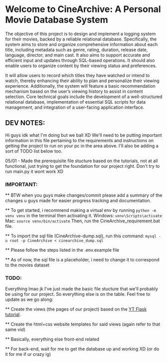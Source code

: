 # Welcome to CineArchive: A Personal Movie Database System

The objective of this project is to design and implement a logging system for their movies, backed by a reliable relational database. Specifically, the system aims to store and organize comprehensive information about each title, including metadata such as genre, rating, duration, release date, language, director, and main cast. It also aims to support accurate and efficient input and updates through SQL-based operations. It should also enable users to organize content by their viewing status and preferences.

It will allow users to record which titles they have watched or intend to watch, thereby enhancing their ability to plan and personalize their viewing experience. Additionally, the system will feature a basic recommendation mechanism based on the user’s viewing history to assist in content selection. Core technical goals include the development of a well-structured relational database, implementation of essential SQL scripts for data management, and integration of a user-facing application interface.



## DEV NOTES:
Hi guys idk what I'm doing but we ball XD
We'll need to be putting important information in this file pertaining to the requirements and instructions on getting the project to run on your pc in the area above. 
I'll also be adding a sort of TODO list below too.

05/01 - Made the prerequisite file stucture based on the tutorials, not at all functional, just trying to get the foundation for our project right. Don't try to run main.py it wont work XD

### IMPORTANT:
** BTW when you guys make changes/commit please add a summary of the changes u guys made for easier progress tracking and documentation. 

** To get started, i recommend making a virtual env by running `python -m venv venv` in the terminal then activating it. 
Windows: `venv\Scripts\activate` 
Mac: `source venv/bin/activate`
Then, run the CineArchive_requirement.bat file.

** To import the sql file (CineArchive-dump.sql), run this command:
`mysql -u root -p CineArchive < cinearchive_dump.sql`

** Please follow the steps listed in the .env.example file

** As of now, the sql file is a placeholder, i need to change it to correspond to the movies dataset

### TODO:
Everything lmao jk I've just made the basic file stucture that we'll probably be using for our project. So everything else is on the table. Feel free to update as we go along:

** Create the views (the pages of our project) based on the [YT Flask tutorial](https://youtu.be/dam0GPOAvVI?si=ckB3nZ6AM8Zqutgt). 

** Create the html+css website templates for said views (again refer to that same vid)

** Basically, everything else front-end related

** For back-end, wait for me to get the database up and working XD (or do it for me if ur crazy ig)

